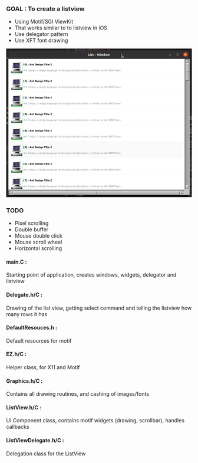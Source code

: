 ### GOAL : To create a listview 
- Using Motif/SGI ViewKit
- That works similar to to listview in iOS
- Use delegator pattern
- Use XFT font drawing

![alt text](Screenshot_2020-06-26_16-04-41.png)

### TODO
- Pixel scrolling
- Double buffer
- Mouse double click 
- Mouse scroll wheel
- Horizontal scrolling

#### main.C :
Starting point of application, creates windows, widgets, delegator and listview
#### Delegate.h/C :
Drawing of the list view, getting select command and telling the listview how many rows it has
#### DefaultResouces.h :
Default resources for motif
#### EZ.h/C :
Helper class, for X11 and Motif
#### Graphics.h/C :
Contains all drawing routines, and cashing of images/fonts
#### ListView.h/C :
UI Component class, contains motif widgets (drawing, scrollbar), handles callbacks
#### ListViewDelegate.h/C :
Delegation class for the ListView
